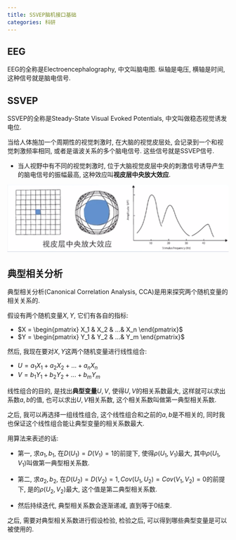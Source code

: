 ```yaml
---
title: SSVEP脑机接口基础
categories: 科研
---
```




## EEG

EEG的全称是Electroencephalography, 中文叫脑电图. 纵轴是电压, 横轴是时间, 这种信号就是脑电信号.



## SSVEP

SSVEP的全称是Steady-State Visual Evoked Potentials, 中文叫做稳态视觉诱发电位.

当给人体施加一个周期性的视觉刺激时, 在大脑的视觉皮层处, 会记录到一个和视觉刺激频率相同, 或者是谐波关系的多个脑电信号. 这些信号就是SSVEP信号.

* 当人视野中有不同的视觉刺激时, 位于大脑视觉皮层中央的刺激信号诱导产生的脑电信号的振幅最高, 这种效应叫**视皮层中央放大效应**.

![image-20240309102914834](./bci-basic/image-20240309102914834.png)



## 典型相关分析

典型相关分析(Canonical Correlation Analysis, CCA)是用来探究两个随机变量的相关关系的.

假设有两个随机变量$X, Y$, 它们有各自的指标:

* $X = \begin{pmatrix} X_1 & X_2 & ...& X_n \end{pmatrix}$​
* $Y = \begin{pmatrix} Y_1 & Y_2 & ...& Y_m \end{pmatrix}$

然后, 我现在要对$X, Y$这两个随机变量进行线性组合:

* $U = a_1X_1 + a_2X_2 + ...+a_nX_n$
* $V = b_1Y_1 + b_2Y_2 + ...+b_mY_m$

线性组合的目的, 是找出**典型变量**$U, V$, 使得$U, V$的相关系数最大, 这样就可以求出系数$a, b$的值, 也可以求出$U, V$相关系数, 这个相关系数叫做第一典型相关系数.

之后, 我可以再选择一组线性组合, 这个线性组合和之前的$a, b$​是不相关的, 同时我也保证这个线性组合能让典型变量的相关系数最大.

用算法来表述的话:

* 第一, 求$a_1, b_1$, 在$D(U_1) = D(V_1) = 1$的前提下, 使得$\rho(U_1, V_1)$最大, 其中$\rho(U_1, V_1)$叫做第一典型相关系数.
* 第二, 求$a_2, b_2$, 在$D(U_2) = D(V_2) = 1, Cov(U_1, U_2) = Cov(V_1, V_2) = 0$的前提下, 是的$\rho(U_2, V_2)$​最大, 这个值是第二典型相关系数.

* 然后持续迭代, 典型相关系数会逐渐递减, 直到等于0结束.

之后, 需要对典型相关系数进行假设检验, 检验之后, 可以得到哪些典型变量是可以被使用的.

